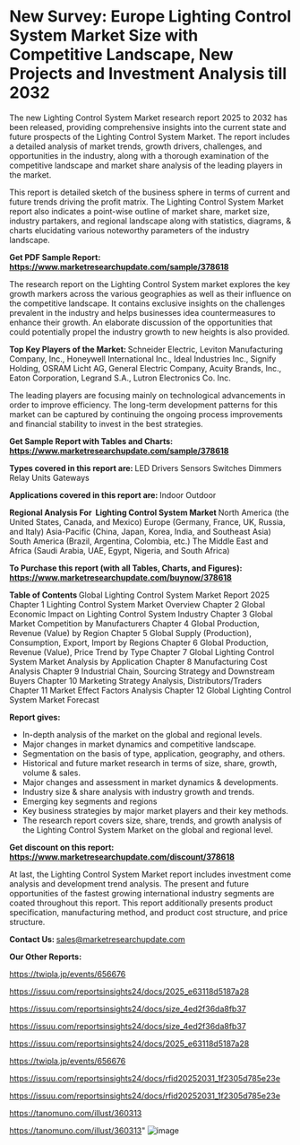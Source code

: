 # New Survey: Europe Lighting Control System Market Size with Competitive Landscape, New Projects and Investment Analysis till 2032

The new Lighting Control System Market research report 2025 to 2032 has been released, providing comprehensive insights into the current state and future prospects of the Lighting Control System Market. The report includes a detailed analysis of market trends, growth drivers, challenges, and opportunities in the industry, along with a thorough examination of the competitive landscape and market share analysis of the leading players in the market.

This report is detailed sketch of the business sphere in terms of current and future trends driving the profit matrix. The Lighting Control System Market report also indicates a point-wise outline of market share, market size, industry partakers, and regional landscape along with statistics, diagrams, &amp; charts elucidating various noteworthy parameters of the industry landscape.

<strong><b>Get PDF Sample Report: <a href=https://www.marketresearchupdate.com/sample/378618>https://www.marketresearchupdate.com/sample/378618</a></b></strong>

The research report on the Lighting Control System market explores the key growth markers across the various geographies as well as their influence on the competitive landscape. It contains exclusive insights on the challenges prevalent in the industry and helps businesses idea countermeasures to enhance their growth. An elaborate discussion of the opportunities that could potentially propel the industry growth to new heights is also provided.

<strong><b>Top Key Players of the Market:
</b></strong>Schneider Electric, Leviton Manufacturing Company, Inc., Honeywell International Inc., Ideal Industries Inc., Signify Holding, OSRAM Licht AG, General Electric Company, Acuity Brands, Inc., Eaton Corporation, Legrand S.A., Lutron Electronics Co. Inc.<strong><b>
</b></strong>

The leading players are focusing mainly on technological advancements in order to improve efficiency. The long-term development patterns for this market can be captured by continuing the ongoing process improvements and financial stability to invest in the best strategies.

<strong><b>Get Sample Report with Tables and Charts: <a href=https://www.marketresearchupdate.com/sample/378618>https://www.marketresearchupdate.com/sample/378618</a></b></strong>

<strong><b>Types covered in this report are:
</b></strong>LED Drivers
Sensors
Switches
Dimmers
Relay Units
Gateways<strong><b>
</b></strong>

<strong><b>Applications covered in this report are:
</b></strong>Indoor
Outdoor<strong><b>
</b></strong>

<strong><b>Regional Analysis For  Lighting Control System Market</b></strong><strong><b>
</b></strong>North America (the United States, Canada, and Mexico)
Europe (Germany, France, UK, Russia, and Italy)
Asia-Pacific (China, Japan, Korea, India, and Southeast Asia)
South America (Brazil, Argentina, Colombia, etc.)
The Middle East and Africa (Saudi Arabia, UAE, Egypt, Nigeria, and South Africa)

<strong><b>To Purchase this report (with all Tables, Charts, and Figures): <a href=https://www.marketresearchupdate.com/buynow/378618>https://www.marketresearchupdate.com/buynow/378618</a></b></strong>

<strong><b>Table of Contents</b></strong><strong><b>
</b></strong>Global Lighting Control System Market Report 2025
Chapter 1 Lighting Control System Market Overview
Chapter 2 Global Economic Impact on Lighting Control System Industry
Chapter 3 Global Market Competition by Manufacturers
Chapter 4 Global Production, Revenue (Value) by Region
Chapter 5 Global Supply (Production), Consumption, Export, Import by Regions
Chapter 6 Global Production, Revenue (Value), Price Trend by Type
Chapter 7 Global Lighting Control System Market Analysis by Application
Chapter 8 Manufacturing Cost Analysis
Chapter 9 Industrial Chain, Sourcing Strategy and Downstream Buyers
Chapter 10 Marketing Strategy Analysis, Distributors/Traders
Chapter 11 Market Effect Factors Analysis
Chapter 12 Global Lighting Control System Market Forecast

<strong><b>Report gives:</b></strong>

- In-depth analysis of the market on the global and regional levels.
- Major changes in market dynamics and competitive landscape.
- Segmentation on the basis of type, application, geography, and others.
- Historical and future market research in terms of size, share, growth, volume &amp; sales.
- Major changes and assessment in market dynamics &amp; developments.
- Industry size &amp; share analysis with industry growth and trends.
- Emerging key segments and regions
- Key business strategies by major market players and their key methods.
- The research report covers size, share, trends, and growth analysis of the Lighting Control System Market on the global and regional level.

<strong><b>Get discount on this report: <a href=https://www.marketresearchupdate.com/discount/378618>https://www.marketresearchupdate.com/discount/378618</a></b></strong>

At last, the Lighting Control System Market report includes investment come analysis and development trend analysis. The present and future opportunities of the fastest growing international industry segments are coated throughout this report. This report additionally presents product specification, manufacturing method, and product cost structure, and price structure.

<strong><b>Contact Us:
</b></strong>sales@marketresearchupdate.com

<strong>Our Other Reports:</strong>

<a href=https://twipla.jp/events/656676>https://twipla.jp/events/656676</a>

<a href=https://issuu.com/reportsinsights24/docs/2025_e63118d5187a28>https://issuu.com/reportsinsights24/docs/2025_e63118d5187a28</a>

<a href=https://issuu.com/reportsinsights24/docs/size_4ed2f36da8fb37>https://issuu.com/reportsinsights24/docs/size_4ed2f36da8fb37</a>

<a href=https://issuu.com/reportsinsights24/docs/size_4ed2f36da8fb37>https://issuu.com/reportsinsights24/docs/size_4ed2f36da8fb37</a>

<a href=https://issuu.com/reportsinsights24/docs/2025_e63118d5187a28>https://issuu.com/reportsinsights24/docs/2025_e63118d5187a28</a>

<a href=https://twipla.jp/events/656676>https://twipla.jp/events/656676</a>

<a href=https://issuu.com/reportsinsights24/docs/rfid20252031_1f2305d785e23e>https://issuu.com/reportsinsights24/docs/rfid20252031_1f2305d785e23e</a>

<a href=https://issuu.com/reportsinsights24/docs/rfid20252031_1f2305d785e23e>https://issuu.com/reportsinsights24/docs/rfid20252031_1f2305d785e23e</a>

<a href=https://tanomuno.com/illust/360313>https://tanomuno.com/illust/360313</a>

<a href=https://tanomuno.com/illust/360313>https://tanomuno.com/illust/360313</a>"
![image](https://github.com/user-attachments/assets/536f8539-7016-443d-9858-8297eefaec1c)
